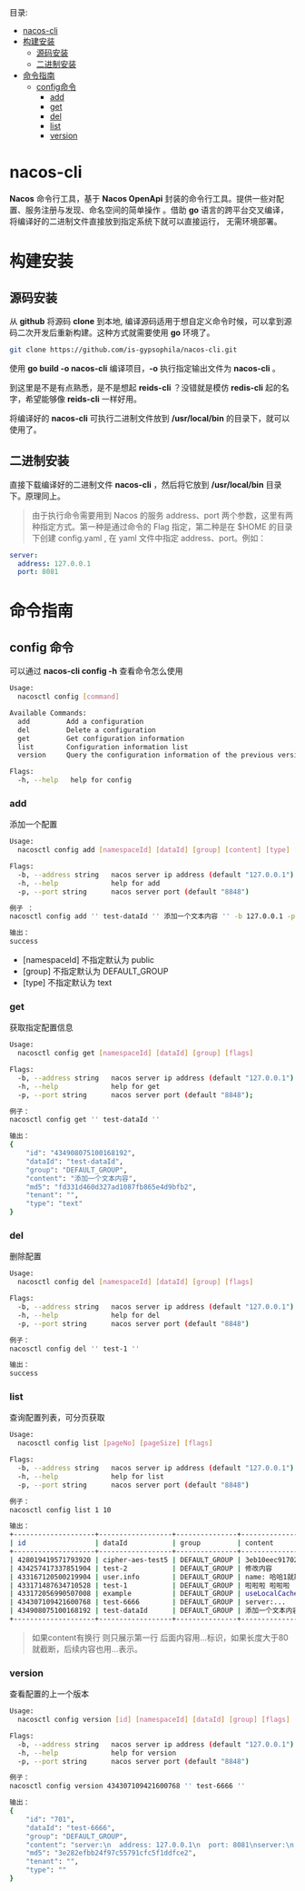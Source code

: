 


目录:
- [nacos-cli]()
- [构建安装]()
  - [源码安装]()
  - [二进制安装]()
- [命令指南]()
  - [config命令]()
    - [add]()
    - [get]()
    - [del]()
    - [list]()
    - [version]()

# nacos-cli

**Nacos** 命令行工具，基于 **Nacos OpenApi** 封装的命令行工具。提供一些对配置、服务注册与发现、命名空间的简单操作 。借助 **go** 语言的跨平台交叉编译，将编译好的二进制文件直接放到指定系统下就可以直接运行， 无需环境部署。

# 构建安装

## 源码安装

从 **github** 将源码 **clone** 到本地, 编译源码适用于想自定义命令时候，可以拿到源码二次开发后重新构建。这种方式就需要使用 **go** 环境了。

```bash
git clone https://github.com/is-gypsophila/nacos-cli.git
```

使用  **go build -o nacos-cli** 编译项目，**-o** 执行指定输出文件为 **nacos-cli** 。

到这里是不是有点熟悉，是不是想起 **reids-cli** ？没错就是模仿 **redis-cli** 起的名字，希望能够像 **reids-cli** 一样好用。

将编译好的 **nacos-cli** 可执行二进制文件放到 **/usr/local/bin** 的目录下，就可以使用了。

## 二进制安装

直接下载编译好的二进制文件 **nacos-cli** ，然后将它放到 **/usr/local/bin** 目录下。原理同上。

> 由于执行命令需要用到 Nacos 的服务 address、port 两个参数，这里有两种指定方式。第一种是通过命令的 Flag 指定，第二种是在 $HOME 的目录下创建 config.yaml , 在 yaml 文件中指定 address、port。例如：
>

```yaml
server:
  address: 127.0.0.1
  port: 8081
```

# 命令指南

## config 命令

可以通过 **nacos-cli config -h** 查看命令怎么使用

```bash
Usage:
  nacosctl config [command]

Available Commands:
  add         Add a configuration
  del         Delete a configuration
  get         Get configuration information
  list        Configuration information list
  version     Query the configuration information of the previous version

Flags:
  -h, --help   help for config
```

### add

添加一个配置

```bash
Usage:
  nacosctl config add [namespaceId] [dataId] [group] [content] [type] [flags]

Flags:
  -b, --address string   nacos server ip address (default "127.0.0.1")
  -h, --help             help for add
  -p, --port string      nacos server port (default "8848")
```

```bash
例子 ：
nacosctl config add '' test-dataId '' 添加一个文本内容 '' -b 127.0.0.1 -p 8848

输出：
success
```

- [namespaceId] 不指定默认为 public
- [group] 不指定默认为 DEFAULT_GROUP
- [type] 不指定默认为 text

### get

获取指定配置信息

```bash
Usage:
  nacosctl config get [namespaceId] [dataId] [group] [flags]

Flags:
  -b, --address string   nacos server ip address (default "127.0.0.1")
  -h, --help             help for get
  -p, --port string      nacos server port (default "8848");
```

```bash
例子：
nacosctl config get '' test-dataId ''

输出：
{
    "id": "434908075100168192",
    "dataId": "test-dataId",
    "group": "DEFAULT_GROUP",
    "content": "添加一个文本内容",
    "md5": "fd331d460d327ad1087fb865e4d9bfb2",
    "tenant": "",
    "type": "text"
}
```

### del

删除配置

```bash
Usage:
  nacosctl config del [namespaceId] [dataId] [group] [flags]

Flags:
  -b, --address string   nacos server ip address (default "127.0.0.1")
  -h, --help             help for del
  -p, --port string      nacos server port (default "8848")
```

```bash
例子：
nacosctl config del '' test-1 ''

输出：
success
```

### list

查询配置列表，可分页获取

```bash
Usage:
  nacosctl config list [pageNo] [pageSize] [flags]

Flags:
  -b, --address string   nacos server ip address (default "127.0.0.1")
  -h, --help             help for list
  -p, --port string      nacos server port (default "8848")
```

```bash
例子：
nacosctl config list 1 10

输出：
+--------------------+------------------+---------------+------------------------------------------------------------------+
| id                 | dataId           | group         | content                                                          |
+--------------------+------------------+---------------+------------------------------------------------------------------+
| 428019419571793920 | cipher-aes-test5 | DEFAULT_GROUP | 3eb10eec917021984dd88f2e9d87c1b005c3cd9fa52c15fdb389b136950a9a18 |
| 434257417337851904 | test-2           | DEFAULT_GROUP | 修改内容                                                          |
| 433167120500219904 | user.info        | DEFAULT_GROUP | name: 哈哈1就斯蒂芬...                                             |
| 433171487634710528 | test-1           | DEFAULT_GROUP | 啦啦啦 啦啦啦                                                      |
| 433172056990507008 | example          | DEFAULT_GROUP | useLocalCache=true...                                            |
| 434307109421600768 | test-6666        | DEFAULT_GROUP | server:...                                                       |
| 434908075100168192 | test-dataId      | DEFAULT_GROUP | 添加一个文本内容                                                    |
+--------------------+------------------+---------------+------------------------------------------------------------------+
```

> 如果content有换行 则只展示第一行 后面内容用...标识，如果长度大于80就截断，后续内容也用...表示。
>

### version

查看配置的上一个版本

```bash
Usage:
  nacosctl config version [id] [namespaceId] [dataId] [group] [flags]

Flags:
  -b, --address string   nacos server ip address (default "127.0.0.1")
  -h, --help             help for version
  -p, --port string      nacos server port (default "8848")
```

```bash
例子：
nacosctl config version 434307109421600768 '' test-6666 ''

输出：
{
    "id": "701",
    "dataId": "test-6666",
    "group": "DEFAULT_GROUP",
    "content": "server:\n  address: 127.0.0.1\n  port: 8081\nserver:\n  address: 127.0.0.1\n  port: 8081\n  server:\n  address: 127.0.0.1\n  port: 8081\nserver:\n  address: 127.0.0.1\n  port: 8081",
    "md5": "3e282efbb24f97c55791cfc5f1ddfce2",
    "tenant": "",
    "type": ""
}
```